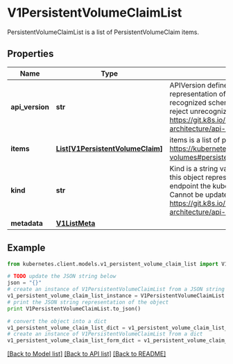 # V1PersistentVolumeClaimList

PersistentVolumeClaimList is a list of PersistentVolumeClaim items.

## Properties

Name | Type | Description | Notes
------------ | ------------- | ------------- | -------------
**api_version** | **str** | APIVersion defines the versioned schema of this representation of an object. Servers should convert recognized schemas to the latest internal value, and may reject unrecognized values. More info: https://git.k8s.io/community/contributors/devel/sig-architecture/api-conventions.md#resources | [optional] 
**items** | [**List[V1PersistentVolumeClaim]**](V1PersistentVolumeClaim.md) | items is a list of persistent volume claims. More info: https://kubernetes.io/docs/concepts/storage/persistent-volumes#persistentvolumeclaims | 
**kind** | **str** | Kind is a string value representing the REST resource this object represents. Servers may infer this from the endpoint the kubernetes.client submits requests to. Cannot be updated. In CamelCase. More info: https://git.k8s.io/community/contributors/devel/sig-architecture/api-conventions.md#types-kinds | [optional] 
**metadata** | [**V1ListMeta**](V1ListMeta.md) |  | [optional] 

## Example

```python
from kubernetes.client.models.v1_persistent_volume_claim_list import V1PersistentVolumeClaimList

# TODO update the JSON string below
json = "{}"
# create an instance of V1PersistentVolumeClaimList from a JSON string
v1_persistent_volume_claim_list_instance = V1PersistentVolumeClaimList.from_json(json)
# print the JSON string representation of the object
print V1PersistentVolumeClaimList.to_json()

# convert the object into a dict
v1_persistent_volume_claim_list_dict = v1_persistent_volume_claim_list_instance.to_dict()
# create an instance of V1PersistentVolumeClaimList from a dict
v1_persistent_volume_claim_list_form_dict = v1_persistent_volume_claim_list.from_dict(v1_persistent_volume_claim_list_dict)
```
[[Back to Model list]](../README.md#documentation-for-models) [[Back to API list]](../README.md#documentation-for-api-endpoints) [[Back to README]](../README.md)


